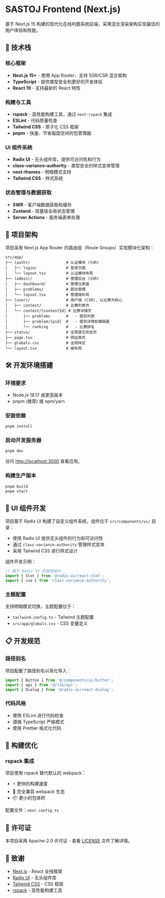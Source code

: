 # SASTOJ Frontend (Next.js)

基于 Next.js 15 构建的现代化在线判题系统前端，采用混合渲染架构实现最佳的用户体验和性能。

## 🚀 技术栈

### 核心框架

- **Next.js 15+** - 使用 App Router，支持 SSR/CSR 混合架构
- **TypeScript** - 提供类型安全和更好的开发体验
- **React 19** - 支持最新的 React 特性

### 构建与工具

- **rspack** - 高性能构建工具，通过 `next-rspack` 集成
- **ESLint** - 代码质量检查
- **Tailwind CSS** - 原子化 CSS 框架
- **pnpm** - 快速、节省磁盘空间的包管理器

### UI 组件系统

- **Radix UI** - 无头组件库，提供可访问性和行为
- **class-variance-authority** - 类型安全的样式变体管理
- **next-themes** - 明暗模式支持
- **Tailwind CSS** - 样式系统

### 状态管理与数据获取

- **SWR** - 客户端数据获取和缓存
- **Zustand** - 轻量级全局状态管理
- **Server Actions** - 服务端表单处理

## 📁 项目架构

项目采用 Next.js App Router 的路由组（Route Groups）实现模块化架构：

```
src/app/
├── (auth)/                # 认证模块 (SSR)
│   ├── login/             # 登录页面
│   └── layout.tsx         # 认证模块布局
├── (admin)/               # 管理后台 (SSR)
│   ├── dashboard/         # 管理仪表盘
│   ├── problems/          # 题目管理
│   └── layout.tsx         # 管理端布局
├── (user)/                # 用户端 (CSR), 以比赛为核心
│   ├── contest/           # 比赛列表页
│   └── contest/[contestId] # 比赛详情页
│       ├── problems       #   - 题目列表
│       ├── problem/[pid]  #   - 题目详情和编辑器
│       └── ranking        #   - 比赛排名
├── status/                # 全局提交状态页
├── page.tsx               # 网站首页
├── globals.css            # 全局样式
└── layout.tsx             # 根布局
```

## 🛠️ 开发环境搭建

### 环境要求

- Node.js 18.17 或更高版本
- pnpm (推荐) 或 npm/yarn

### 安装依赖

```bash
pnpm install
```

### 启动开发服务器

```bash
pnpm dev
```

访问 [http://localhost:3000](http://localhost:3000) 查看应用。

### 构建生产版本

```bash
pnpm build
pnpm start
```

## 🎨 UI 组件开发

项目基于 Radix UI 构建了自定义组件系统，组件位于 `src/components/ui/` 目录：

- 使用 Radix UI 提供无头组件的行为和可访问性
- 通过 `class-variance-authority` 管理样式变体
- 采用 Tailwind CSS 进行样式设计

组件开发示例：
```typescript
// 基于 Radix UI 的按钮组件
import { Slot } from '@radix-ui/react-slot';
import { cva } from 'class-variance-authority';
```

### 主题配置

支持明暗模式切换，主题配置位于：

- `tailwind.config.ts` - Tailwind 主题配置
- `src/app/globals.css` - CSS 变量定义

## 📋 开发规范

### 路径别名

项目配置了路径别名以简化导入：

```typescript
import { Button } from '@/components/ui/button';
import { api } from '@/lib/api';
import { Dialog } from '@radix-ui/react-dialog';
```

### 代码风格

- 使用 ESLint 进行代码检查
- 遵循 TypeScript 严格模式
- 使用 Prettier 格式化代码

## 🔧 构建优化

### rspack 集成

项目使用 rspack 替代默认的 webpack：

- ⚡ 更快的构建速度
- 🔧 完全兼容 webpack 生态
- 📦 更小的包体积

配置文件：`next.config.ts`

## 📄 许可证

本项目采用 Apache-2.0 许可证 - 查看 [LICENSE](LICENSE) 文件了解详情。

## 🙏 致谢

- [Next.js](https://nextjs.org/) - React 全栈框架
- [Radix UI](https://www.radix-ui.com/) - 无头组件库
- [Tailwind CSS](https://tailwindcss.com/) - CSS 框架
- [rspack](https://www.rspack.dev/) - 高性能构建工具
